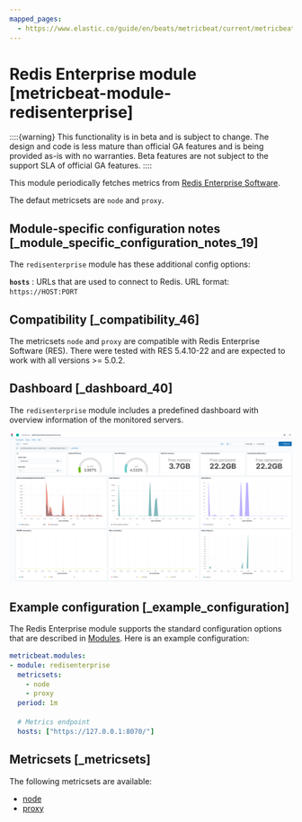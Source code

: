 ```yaml
---
mapped_pages:
  - https://www.elastic.co/guide/en/beats/metricbeat/current/metricbeat-module-redisenterprise.html
---
```


<!-- This file is generated! See scripts/docs_collector.py -->

# Redis Enterprise module [metricbeat-module-redisenterprise]

::::{warning}
This functionality is in beta and is subject to change. The design and code is less mature than official GA features and is being provided as-is with no warranties. Beta features are not subject to the support SLA of official GA features.
::::


This module periodically fetches metrics from [Redis Enterprise Software](https://redislabs.com/redis-enterprise/).

The defaut metricsets are `node` and `proxy`.


## Module-specific configuration notes [_module_specific_configuration_notes_19]

The `redisenterprise` module has these additional config options:

**`hosts`**
:   URLs that are used to connect to Redis. URL format: `https://HOST:PORT`


## Compatibility [_compatibility_46]

The metricsets `node` and `proxy` are compatible with Redis Enterprise Software (RES). There were tested with RES 5.4.10-22 and are expected to work with all versions >= 5.0.2.


## Dashboard [_dashboard_40]

The `redisenterprise` module includes a predefined dashboard with overview information of the monitored servers.

![metricbeat redisenterprise overview](images/metricbeat-redisenterprise-overview.png)


## Example configuration [_example_configuration]

The Redis Enterprise module supports the standard configuration options that are described in [Modules](/reference/metricbeat/configuration-metricbeat.md). Here is an example configuration:

```yaml
metricbeat.modules:
- module: redisenterprise
  metricsets:
    - node
    - proxy
  period: 1m

  # Metrics endpoint
  hosts: ["https://127.0.0.1:8070/"]
```


## Metricsets [_metricsets]

The following metricsets are available:

* [node](/reference/metricbeat/metricbeat-metricset-redisenterprise-node.md)
* [proxy](/reference/metricbeat/metricbeat-metricset-redisenterprise-proxy.md)
